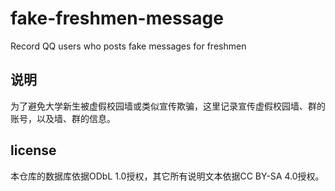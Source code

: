 # fake-freshmen-message
Record QQ users who posts fake messages for freshmen

## 说明
为了避免大学新生被虚假校园墙或类似宣传欺骗，这里记录宣传虚假校园墙、群的账号，以及墙、群的信息。

## license
本仓库的数据库依据ODbL 1.0授权，其它所有说明文本依据CC BY-SA 4.0授权。
